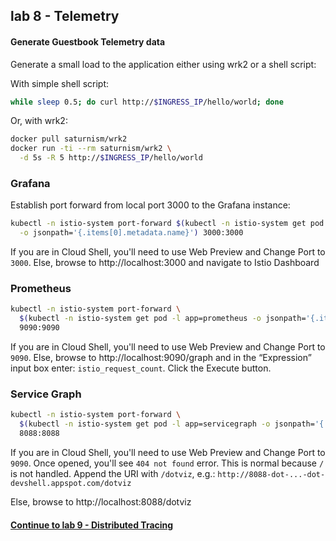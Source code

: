 ## lab 8 - Telemetry

#### Generate Guestbook Telemetry data

Generate a small load to the application either using wrk2 or a shell script:

With simple shell script:

```sh
while sleep 0.5; do curl http://$INGRESS_IP/hello/world; done
```

Or, with wrk2:

```sh
docker pull saturnism/wrk2
docker run -ti --rm saturnism/wrk2 \
  -d 5s -R 5 http://$INGRESS_IP/hello/world
```

### Grafana
Establish port forward from local port 3000 to the Grafana instance:
```sh
kubectl -n istio-system port-forward $(kubectl -n istio-system get pod -l app=grafana \
  -o jsonpath='{.items[0].metadata.name}') 3000:3000
```

If you are in Cloud Shell, you'll need to use Web Preview and Change Port to `3000`. Else, browse to http://localhost:3000 and navigate to Istio Dashboard

### Prometheus
```sh
kubectl -n istio-system port-forward \
  $(kubectl -n istio-system get pod -l app=prometheus -o jsonpath='{.items[0].metadata.name}') \
  9090:9090
```

If you are in Cloud Shell, you'll need to use Web Preview and Change Port to `9090`.  Else, browse to http://localhost:9090/graph and in the “Expression” input box enter: `istio_request_count`. Click the Execute button.

### Service Graph

```sh
kubectl -n istio-system port-forward \
  $(kubectl -n istio-system get pod -l app=servicegraph -o jsonpath='{.items[0].metadata.name}') \
  8088:8088
```

If you are in Cloud Shell, you'll need to use Web Preview and Change Port to `9090`. Once opened, you'll see `404 not found` error. This is normal because `/` is not handled. Append the URI with `/dotviz`, e.g.: `http://8088-dot-...-dot-devshell.appspot.com/dotviz`

Else, browse to http://localhost:8088/dotviz

#### [Continue to lab 9 - Distributed Tracing](../lab-9/README.md)
